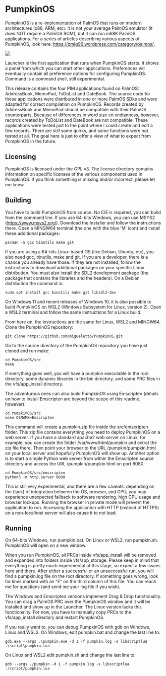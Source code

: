 # PumpkinOS
PumpkinOS is a re-implementation of PalmOS that runs on modern architectures (x86, ARM, etc).
It is not your average PalmOS emulator (it does NOT require a PalmOS ROM), but it can run m68K PalmOS applications.
For a series of articles describing various aspects of PumpkinOS, look here: https://pmig96.wordpress.com/category/palmos/.

![](/screenshots/pumpkin.png)

Launcher is the first application that runs when PumpkinOS starts. It shows a panel from which you can start other applications.
Preferences will eventually contain all preference options for configuring PumpkinOS.
Command is a command shell, still experimental.

This release contains the four PIM applications found on PalmOS: AddressBook, MemoPad, ToDoList and DateBook. The source code for these applications
were distributed in one or more PalmOS SDks and were adapted for correct compilation on PumpkinOS.
Records created by AddressBook and MemoPad should be compatible with their PalmOS counterparts. Because of differences in
word size en endianness, however, records created by ToDoList and DateBook are not compatible.
These applications were tested just to the point where I could create and edit a few records. There are still some quirks, and some functions were not tested at all.
The goal here is just to offer a view of what to expect from PumpkinOS in the future.

## Licensing
PumpkinOS is licensed under the GPL v3.
The license directory contains information on specific licenses of the various components used in PumpkinOS.
If you think something is missing and/or incorrect, please let me know.

## Building
You have to build PumpkinOS from source. No IDE is required, you can build from the command line.
If you use 64-bits Windows, you can use MSYS2 (https://www.msys2.org/). Download the installer and follow the instructions there.
Open a MINGW64 terminal (the one with the blue 'M' icon) and install these additional packages:

    pacman -S gcc binutils make git

If you are using a 64-bits Linux-based OS (like Debian, Ubuntu, etc), you also need gcc, binutils, make and git. If you are a developer,
there is a chance you already have those. If they are not installed, follow the instructions to download additional packages on your specific Linux distribution.
You must also install the SDL2 development package (the package that contains the libraries and the headers). On a Debian distribution the command is:

    sudo apt install gcc binutils make git libsdl2-dev

On Windows 11 and recent releases of Windows 10, it is also possible to build PumpkinOS on WSL2 (Windows Subsystem for Linux, version 2). 
Open a WSL2 terminal and follow the same instructions for a Linux build.

From here on, the instructions are the same for Linux, WSL2 and MINGW64. Clone the PumpkinOS repository:

    git clone https://github.com/migueletto/PumpkinOS.git

Go to the source directory of the PumpkinOS repository you have just cloned and run make:

    cd PumpkinOS/src
    make

If everything goes well, you will have a pumpkin executable in the root directory, some dynamic libraries in the bin directory, and some PRC files in the vfs/app_install directory.

The adventurous ones can also build PumpkinOS using Emscripten (details on how to install Emscripten are beyond the scope of this readme, however):

    cd PumpkinOS/src
    make OSNAME=Emscripten
   
This command will create a pumpkin.zip file inside the src/emscripten folder. This zip file contains everything you need to deploy PumpkinOS on a web server.
If you have a standard apache2 web server on Linux, for example, you can create the folder /var/www/html/pumpkin and extrat the zip file there.
Then point your browser to the URL /pumpkin/pumpkin.html on your local server and hopefully PumpkinOS will show up.
Another option is to start a simple Python web server from within the Emscripten source directory and access the URL /pumpkin/pumpkin.html on port 8080.

    cd PumpkinOS/src/emscripten
    python3 -m http.server 8080

This is still very experimental, and there are a few caveats: depending on the (lack) of integration between the OS, browser, and GPU,
you may experience unexpected fallback to software rendering, high CPU usage and browser lockups.
Running the browser in private mode will prevent the application to run. Accessing the application with HTTP (instead of HTTPS) on a non-localhost server will also cause it to not load.

## Running
On 64-bits Windows, run pumpkin.bat. On Linux or WSL2, run pumpkin.sh. PumpkinOS will open on a new window.

When you run PumpkinOS, all PRCs inside vfs/app_install will be removed and expanded into folders inside vfs/app_storage.
Please keep in mind that everything is pretty much experimental at this stage, so expect a few issues here and there.
After either a successful or an unsuccessful run, you will find a pumpkin.log file on the root directory.
If something goes wrong, look for lines marked with an "E" on the third column of this file.
You can reach me for questions (and send me your log file if you wish).

The Windows and Emscripten versions implement Drag & Drop functionality. You can drag a PalmOS PRC over the PumpkinOS window and 
it will be installed and show up in the Launcher. The Linux version lacks this functionality. For now, you have to manually copy PRCs
to the vfs/app_install directory and restart PumpkinOS.

If you really want to, you can debug PumpkinOS with gdb on Windows, Linux and WSL2. On Windows, edit pumpkin.bat and change the last line to:

    gdb.exe --args .\pumpkin.exe -d 1 -f pumpkin.log -s libscriptlua .\script\pumpkin.lua

On Linux and WSL2 edit pumpkin.sh and change the last line to:

    gdb --args ./pumpkin -d 1 -f pumpkin.log -s libscriptlua ./script/pumpkin.lua
